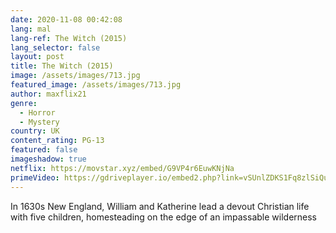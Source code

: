 ```yaml
---
date: 2020-11-08 00:42:08
lang: mal
lang-ref: The Witch (2015)
lang_selector: false
layout: post
title: The Witch (2015)
image: /assets/images/713.jpg
featured_image: /assets/images/713.jpg
author: maxflix21
genre:
  - Horror
  - Mystery
country: UK
content_rating: PG-13
featured: false
imageshadow: true
netflix: https://movstar.xyz/embed/G9VP4r6EuwKNjNa
primeVideo: https://gdriveplayer.io/embed2.php?link=vSUnlZDKS1Fq8zlSiQuU1QoRQGNy9hn%252B1OTVJnjFh4LQI%252BQ7aP4vNisH%252B%252FEf9xMygRrqXlFTOhatQUpmZw9D3rsSZJ%252F3e65Nf%252FiQ7cuqTSrDPl%252BdqRb0rmtFyXcxJngE%252F%252F4AbMvFjSJLm0UGerdkC4%252BjtmEEOvau5Ekyyr1zGHjyv%252F%252BvNHXxeMGkyI%252FdC23So%253D
---
```

In 1630s New England, William and Katherine lead a devout Christian life with five children, homesteading on the edge of an impassable wilderness
